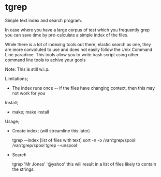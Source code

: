 tgrep
=====

Simple text index and search program.

In case where you have a large corpus of test which you frequently grep you can save time by pre-calculate a simple index of the files.

While there is a lot of indexing tools out there, elastic search as one, they are more convoluted to use and does not easily follow the Unix Command Line paradime.   This tools allow you to write bash script using other command line tools to achive your gools

Note: This is still w.i.p.

Limitations;
  * The index runs once -- if the files have changing context, then this may not work for you

Install;
  * make; make install


Usage;

  * Create index;  (will streamline this later)

      tgrep --index [list of files with text]
      sort -n -o /var/tgrep/spool /var/tgrep/spool
      tgrep --unspool

  * Search

      tgrep 'Mr Jones' '@yahoo'
      this will result in a list of files likely to contain the strings.


